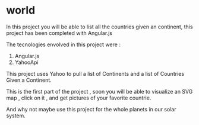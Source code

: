 world
=====

In this project you will be able to list all the countries given an continent, this project has been completed with Angular.js


The tecnologies envolved in this project were :

1. Angular.js
2. YahooApi

This project uses Yahoo to pull a list of Continents and a list of Countries Given a Continent.

This is the first part of the project , soon you will be able to visualize an SVG map , click on it , and get pictures of your favorite countrie.

And why not maybe use this project for the whole planets in our solar system.